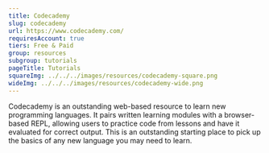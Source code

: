 ```yaml
---
title: Codecademy
slug: codecademy
url: https://www.codecademy.com/
requiresAccount: true
tiers: Free & Paid
group: resources
subgroup: tutorials
pageTitle: Tutorials
squareImg: ../../../images/resources/codecademy-square.png
wideImg: ../../../images/resources/codecademy-wide.png
---
```


Codecademy is an outstanding web-based resource to learn new programming languages.  It pairs written learning modules with a browser-based REPL, allowing users to practice code from lessons and have it evaluated for correct output.  This is an outstanding starting place to pick up the basics of any new language you may need to learn.